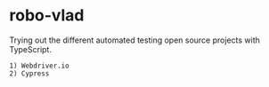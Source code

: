 # robo-vlad 

Trying out the different automated testing open source projects with TypeScript.

    1) Webdriver.io
    2) Cypress
